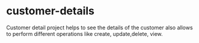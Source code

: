 # customer-details
Customer detail project helps to see the details of the customer also allows to perform different operations like create, update,delete, view. 

